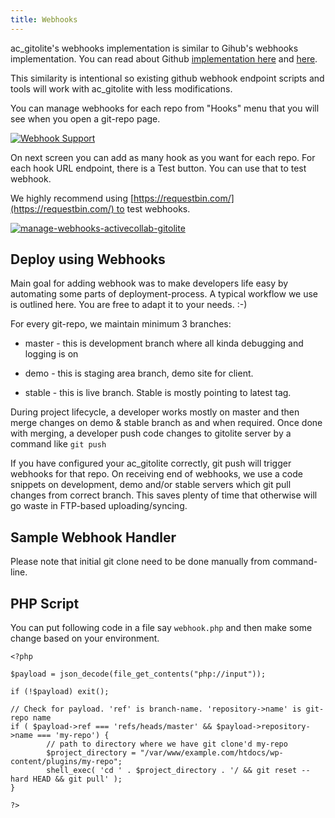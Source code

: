 ```yaml
---
title: Webhooks
---
```


ac_gitolite's webhooks implementation is similar to Gihub's webhooks implementation. You can read about Github [implementation here](https://help.github.com/articles/post-receive-hooks) and [here](https://help.github.com/articles/testing-webhooks).

This similarity is intentional so existing github webhook endpoint scripts and tools will work with ac_gitolite with less modifications.

You can manage webhooks for each repo from "Hooks" menu that you will see when you open a git-repo page.

[![Webhook Support](https://rtcamp.com/files/2013/01/Webhook-Support.png)](https://rtcamp.com/files/2013/01/Webhook-Support.png)

On next screen you can add as many hook as you want for each repo. For each hook URL endpoint, there is a Test button. You can use that to test webhook.

We highly recommend using [https://requestbin.com/](https://requestbin.com/) to test webhooks.

[![manage-webhooks-activecollab-gitolite](https://rtcamp.com/files/2013/01/manage-webhooks-activecollab-gitolite-620x200.png)](https://rtcamp.com/files/2013/01/manage-webhooks-activecollab-gitolite.png)


## Deploy using Webhooks


Main goal for adding webhook was to make developers life easy by automating some parts of deployment-process. A typical workflow we use is outlined here. You are free to adapt it to your needs. :-)

For every git-repo, we maintain minimum 3 branches:



	
  * master - this is development branch where all kinda debugging and logging is on

	
  * demo - this is staging area branch, demo site for client.

	
  * stable - this is live branch. Stable is mostly pointing to latest tag.


During project lifecycle, a developer works mostly on master and then merge changes on demo & stable branch as and when required. Once done with merging, a developer push code changes to gitolite server by a command like `git push`

If you have configured your ac_gitolite correctly, git push will trigger webhooks for that repo. On receiving end of webhooks, we use a code snippets on development, demo and/or stable servers which git pull changes from correct branch. This saves plenty of time that otherwise will go waste in FTP-based uploading/syncing.


## Sample Webhook Handler




Please note that initial git clone need to be done manually from command-line.





## PHP Script


You can put following code in a file say `webhook.php` and then make some change based on your environment.

    
    <?php
    
    $payload = json_decode(file_get_contents("php://input"));
    
    if (!$payload) exit();
    
    // Check for payload. 'ref' is branch-name. 'repository->name' is git-repo name
    if ( $payload->ref === 'refs/heads/master' && $payload->repository->name === 'my-repo') {
            // path to directory where we have git clone'd my-repo
            $project_directory = "/var/www/example.com/htdocs/wp-content/plugins/my-repo";
            shell_exec( 'cd ' . $project_directory . '/ && git reset --hard HEAD && git pull' );
    }
    
    ?>
